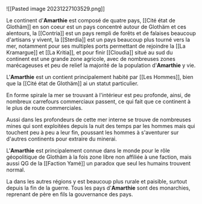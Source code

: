 ![[Pasted image 20231227103529.png]]

Le continent d'**Amarthie** est composé de quatre pays, [[Cité état de Glothäm]] en son coeur est un pays concentré autour de Glothäm et ces alentours, la [[Contria]] est un pays rempli de forêts et de falaises beaucoup d'artisans y vivent, la [[Sterdia]] est un pays beaucoup plus tourné vers la mer, notamment pour ses multiples ports permettant de rejoindre la  [[La Kramargue]] et  [[La Kritia]], et pour finir [[Cloudia]] situé au sud du continent est une grande zone agricole, avec de nombreuses zones marécageuses et peu de relief la majorité de la population d'**Amarthie** y vie.

L'**Amarthie** est un contient principalement habité par [[Les Hommes]], bien que la [[Cité état de Glothäm]] ai un statut particulier.

En forme spirale la mer se trouvant à l'intérieur est peu profonde, ainsi, de nombreux carrefours commerciaux passent, ce qui fait que ce continent à le plus de route commerciales.

Aussi dans les profondeurs de cette mer interne se trouve de nombreuses mines qui sont exploitées depuis la nuit des temps par les hommes mais qui touchent peu à peu a leur fin, poussant les hommes à s'aventurer sur d'autres continents pour extraire du minerai.

L'**Amarthie** est principalement connue dans le monde pour le rôle géopolitique de Glothäm à la fois zone libre non affiliée à une faction, mais aussi QG de la [[Faction Yamé]] un paradox que seul les humains trouvent normal.

La dans les autres régions y est beaucoup plus rurale et paisible, surtout depuis la fin de la guerre. Tous les pays d'**Amarthie** sont des monarchies, reprenant de père en fils la gouvernance des pays.






